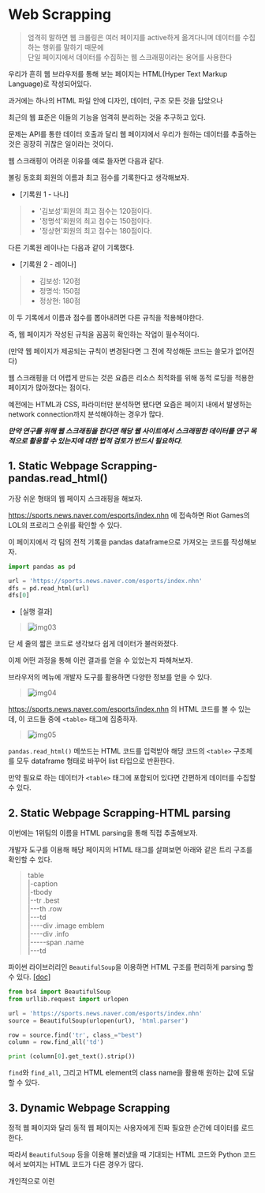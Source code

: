 # Web Scrapping

> 엄격히 말하면 웹 크롤링은 여러 페이지를 active하게 옮겨다니며 데이터를 수집하는 행위를 말하기 때문에   
> 단일 페이지에서 데이터를 수집하는 웹 스크래핑이라는 용어를 사용한다

우리가 흔히 웹 브라우저를 통해 보는 페이지는 HTML(Hyper Text Markup Language)로 작성되어있다.

과거에는 하나의 HTML 파일 안에 디자인, 데이터, 구조 모든 것을 담았으나

최근의 웹 표준은 이들의 기능을 엄격히 분리하는 것을 추구하고 있다.

문제는 API를 통한 데이터 호출과 달리 웹 페이지에서 우리가 원하는 데이터를 추출하는 것은 굉장히 귀찮은 일이라는 것이다.

웹 스크래핑이 어려운 이유를 예로 들자면 다음과 같다.

볼링 동호회 회원의 이름과 최고 점수를 기록한다고 생각해보자.

- [기록원 1 - 나나]
> - '김보성'회원의 최고 점수는 120점이다.
> - '정명석'회원의 최고 점수는 150점이다.
> - '정상현'회원의 최고 점수는 180점이다.

다른 기록원 레이나는 다음과 같이 기록했다.

- [기록원 2 - 레이나]
> - 김보성: 120점
> - 정명석: 150점
> - 정상현: 180점

이 두 기록에서 이름과 점수를 뽑아내려면 다른 규칙을 적용해야한다.

즉, 웹 페이지가 작성된 규칙을 꼼꼼히 확인하는 작업이 필수적이다.

(만약 웹 페이지가 제공되는 규칙이 변경된다면 그 전에 작성해둔 코드는 쓸모가 없어진다)

웹 스크래핑을 더 어렵게 만드는 것은 요즘은 리소스 최적화를 위해 동적 로딩을 적용한 페이지가 많아졌다는 점이다.

예전에는 HTML과 CSS, 파라미터만 분석하면 됐다면 요즘은 페이지 내에서 발생하는 network connection까지 분석해야하는 경우가 많다.

***만약 연구를 위해 웹 스크래핑을 한다면 해당 웹 사이트에서 스크래핑한 데이터를 연구 목적으로 활용할 수 있는지에 대한 법적 검토가 반드시 필요하다.***

## 1. Static Webpage Scrapping-pandas.read_html()

가장 쉬운 형태의 웹 페이지 스크래핑을 해보자.

https://sports.news.naver.com/esports/index.nhn 에 접속하면 Riot Games의 LOL의 프로리그 순위를 확인할 수 있다.

이 페이지에서 각 팀의 전적 기록을 pandas dataframe으로 가져오는 코드를 작성해보자.

```python
import pandas as pd

url = 'https://sports.news.naver.com/esports/index.nhn'
dfs = pd.read_html(url)
dfs[0]
```

- [실행 결과]
> ![img03](https://github.com/jaehwan-dev/study-in-mis/blob/master/imgs/img03-pd.read_html.JPG)

단 세 줄의 짧은 코드로 생각보다 쉽게 데이터가 불러와졌다.

이제 어떤 과정을 통해 이런 결과를 얻을 수 있었는지 파해쳐보자.

브라우저의 메뉴에 개발자 도구를 활용하면 다양한 정보를 얻을 수 있다.

> ![img04](https://github.com/jaehwan-dev/study-in-mis/blob/master/imgs/img04-developer%20tool.JPG)

https://sports.news.naver.com/esports/index.nhn 의 HTML 코드를 볼 수 있는데, 이 코드들 중에 `<table>` 태그에 집중하자.

> ![img05](https://github.com/jaehwan-dev/study-in-mis/blob/master/imgs/img05-HTML%20tag.JPG)

`pandas.read_html()` 메쏘드는 HTML 코드를 입력받아 해당 코드의 `<table>` 구조체를 모두 dataframe 형태로 바꾸어 list 타입으로 반환한다.

만약 필요로 하는 데이터가 `<table>` 태그에 포함되어 있다면 간편하게 데이터를 수집할 수 있다.

## 2. Static Webpage Scrapping-HTML parsing

이번에는 1위팀의 이름을 HTML parsing을 통해 직접 추출해보자.

개발자 도구를 이용해 해당 페이지의 HTML 태그를 살펴보면 아래와 같은 트리 구조를 확인할 수 있다.

> table   
> |-caption   
> |-tbody   
> |--tr .best   
> |---th .row   
> |---td   
> |----div .image emblem   
> |----div .info   
> |-----span .name   
> |---td   

파이썬 라이브러리인 `BeautifulSoup`을 이용하면 HTML 구조를 편리하게 parsing 할 수 있다. [[doc]](https://www.crummy.com/software/BeautifulSoup/bs4/doc/)

```python
from bs4 import BeautifulSoup 
from urllib.request import urlopen

url = 'https://sports.news.naver.com/esports/index.nhn'
source = BeautifulSoup(urlopen(url), 'html.parser')

row = source.find('tr', class_="best")
column = row.find_all('td')

print (column[0].get_text().strip())
```

`find`와 `find_all`, 그리고 HTML element의 class name을 활용해 원하는 값에 도달할 수 있다.

## 3. Dynamic Webpage Scrapping

정적 웹 페이지와 달리 동적 웹 페이지는 사용자에게 진짜 필요한 순간에 데이터를 로드한다.

따라서 `BeautifulSoup` 등을 이용해 불러냈을 때 기대되는 HTML 코드와 Python 코드에서 보여지는 HTML 코드가 다른 경우가 많다.

개인적으로 이런 
